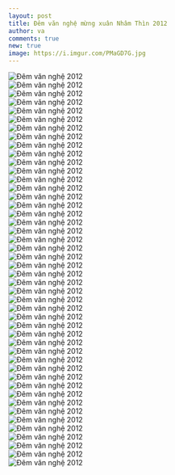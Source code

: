 ```yaml
---
layout: post
title: Đêm văn nghệ mừng xuân Nhâm Thìn 2012
author: va
comments: true
new: true
image: https://i.imgur.com/PMaGD7G.jpg
---
```


<div class="center">
    <img src="https://i.imgur.com/2XeUPpu.jpg" title="Đêm văn nghệ 2012" />
</div>

<div class="center">
    <img src="https://i.imgur.com/bQrpET4.jpg" title="Đêm văn nghệ 2012" />
</div>

<div class="center">
    <img src="https://i.imgur.com/FTyi2mk.jpg" title="Đêm văn nghệ 2012" />
</div>

<div class="center">
    <img src="https://i.imgur.com/zxxpXin.jpg" title="Đêm văn nghệ 2012" />
</div>

<div class="center">
    <img src="https://i.imgur.com/gyoLl8c.jpg" title="Đêm văn nghệ 2012" />
</div>

<div class="center">
    <img src="https://i.imgur.com/y33kKaH.jpg" title="Đêm văn nghệ 2012" />
</div>

<div class="center">
    <img src="https://i.imgur.com/B5xXfdz.jpg" title="Đêm văn nghệ 2012" />
</div>

<div class="center">
    <img src="https://i.imgur.com/9JSTInz.jpg" title="Đêm văn nghệ 2012" />
</div>

<div class="center">
    <img src="https://i.imgur.com/mPBxTIe.jpg" title="Đêm văn nghệ 2012" />
</div>

<div class="center">
    <img src="https://i.imgur.com/aSbJUs8.jpg" title="Đêm văn nghệ 2012" />
</div>

<div class="center">
    <img src="https://i.imgur.com/fO6lnmY.jpg" title="Đêm văn nghệ 2012" />
</div>

<div class="center">
    <img src="https://i.imgur.com/YgmcMb9.jpg" title="Đêm văn nghệ 2012" />
</div>

<div class="center">
    <img src="https://i.imgur.com/5LH1zD6.jpg" title="Đêm văn nghệ 2012" />
</div>

<div class="center">
    <img src="https://i.imgur.com/KnAohnq.jpg" title="Đêm văn nghệ 2012" />
</div>

<div class="center">
    <img src="https://i.imgur.com/Z2CXJ01.jpg" title="Đêm văn nghệ 2012" />
</div>

<div class="center">
    <img src="https://i.imgur.com/WhUFjNT.jpg" title="Đêm văn nghệ 2012" />
</div>

<div class="center">
    <img src="https://i.imgur.com/SmL8nU6.jpg" title="Đêm văn nghệ 2012" />
</div>

<div class="center">
    <img src="https://i.imgur.com/FERZwXw.jpg" title="Đêm văn nghệ 2012" />
</div>

<div class="center">
    <img src="https://i.imgur.com/yyK67ry.jpg" title="Đêm văn nghệ 2012" />
</div>

<div class="center">
    <img src="https://i.imgur.com/nZKv2Il.jpg" title="Đêm văn nghệ 2012" />
</div>

<div class="center">
    <img src="https://i.imgur.com/jzuIimD.jpg" title="Đêm văn nghệ 2012" />
</div>

<div class="center">
    <img src="https://i.imgur.com/P0rOfMR.jpg" title="Đêm văn nghệ 2012" />
</div>

<div class="center">
    <img src="https://i.imgur.com/Bz6AhRw.jpg" title="Đêm văn nghệ 2012" />
</div>

<div class="center">
    <img src="https://i.imgur.com/GnTBsUN.jpg" title="Đêm văn nghệ 2012" />
</div>

<div class="center">
    <img src="https://i.imgur.com/SX531sd.jpg" title="Đêm văn nghệ 2012" />
</div>

<div class="center">
    <img src="https://i.imgur.com/StIHHj3.jpg" title="Đêm văn nghệ 2012" />
</div>

<div class="center">
    <img src="https://i.imgur.com/yr0nKHB.jpg" title="Đêm văn nghệ 2012" />
</div>

<div class="center">
    <img src="https://i.imgur.com/63XWSJv.jpg" title="Đêm văn nghệ 2012" />
</div>

<div class="center">
    <img src="https://i.imgur.com/fMbWHSV.jpg" title="Đêm văn nghệ 2012" />
</div>

<div class="center">
    <img src="https://i.imgur.com/XtwycBp.jpg" title="Đêm văn nghệ 2012" />
</div>

<div class="center">
    <img src="https://i.imgur.com/xjvgGRM.jpg" title="Đêm văn nghệ 2012" />
</div>

<div class="center">
    <img src="https://i.imgur.com/zoI4nCP.jpg" title="Đêm văn nghệ 2012" />
</div>

<div class="center">
    <img src="https://i.imgur.com/XUBN7jJ.jpg" title="Đêm văn nghệ 2012" />
</div>

<div class="center">
    <img src="https://i.imgur.com/Ih9MgGL.jpg" title="Đêm văn nghệ 2012" />
</div>

<div class="center">
    <img src="https://i.imgur.com/XWSn5a3.jpg" title="Đêm văn nghệ 2012" />
</div>

<div class="center">
    <img src="https://i.imgur.com/x0FZhR8.jpg" title="Đêm văn nghệ 2012" />
</div>

<div class="center">
    <img src="https://i.imgur.com/lj2Rgw8.jpg" title="Đêm văn nghệ 2012" />
</div>

<div class="center">
    <img src="https://i.imgur.com/kPcC3Vo.jpg" title="Đêm văn nghệ 2012" />
</div>

<div class="center">
    <img src="https://i.imgur.com/h2u93H8.jpg" title="Đêm văn nghệ 2012" />
</div>

<div class="center">
    <img src="https://i.imgur.com/u4nd8ef.jpg" title="Đêm văn nghệ 2012" />
</div>

<div class="center">
    <img src="https://i.imgur.com/ZKh1Xne.jpg" title="Đêm văn nghệ 2012" />
</div>

<div class="center">
    <img src="https://i.imgur.com/3RxnggB.jpg" title="Đêm văn nghệ 2012" />
</div>

<div class="center">
    <img src="https://i.imgur.com/lzWvHk2.jpg" title="Đêm văn nghệ 2012" />
</div>

<div class="center">
    <img src="https://i.imgur.com/dt2HZNU.jpg" title="Đêm văn nghệ 2012" />
</div>

<div class="center">
    <img src="https://i.imgur.com/j13xM3n.jpg" title="Đêm văn nghệ 2012" />
</div>

<div class="center">
    <img src="https://i.imgur.com/kl6p3Mi.jpg" title="Đêm văn nghệ 2012" />
</div>
